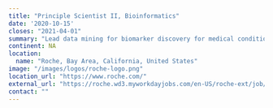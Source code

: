 ```yaml
---
title: "Principle Scientist II, Bioinformatics"
date: '2020-10-15'
closes: "2021-04-01"
summary: "Lead data mining for biomarker discovery for medical conditions of interest. Develop Agile Assay Design (AAD) tools for qPCR tests. NGS data analysis tools and/or workflows. Use these tools & workflows for R&D projects. Deploy these tools on Roche intranet (Galaxy) and train scientists to use them."
continent: NA
location:
  name: "Roche, Bay Area, California, United States"
image: "/images/logos/roche-logo.png"
location_url: "https://www.roche.com/"
external_url: "https://roche.wd3.myworkdayjobs.com/en-US/roche-ext/job/Pleasanton/Principle-Scientist-II--Bioinformatics_202010-126228-1"
contact: ""
---
```


